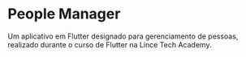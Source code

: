 # People Manager

Um aplicativo em Flutter designado para gerenciamento de pessoas, realizado durante o curso de Flutter na Lince Tech Academy.